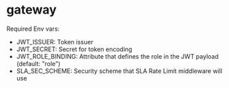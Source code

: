 # gateway

Required Env vars:
* JWT_ISSUER: Token issuer
* JWT_SECRET: Secret for token encoding
* JWT_ROLE_BINDING: Attribute that defines the role in the JWT payload (default: "role")
* SLA_SEC_SCHEME: Security scheme that SLA Rate Limit middleware will use